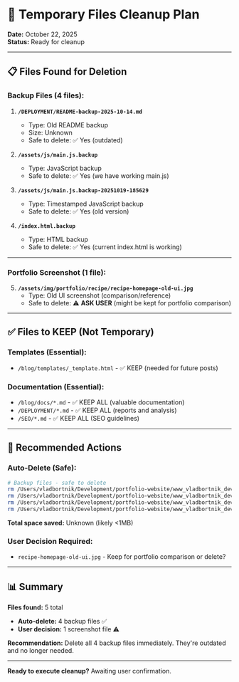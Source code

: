 # 🧹 Temporary Files Cleanup Plan

**Date:** October 22, 2025  
**Status:** Ready for cleanup

---

## 📋 Files Found for Deletion

### Backup Files (4 files):

1. **`/DEPLOYMENT/README-backup-2025-10-14.md`**
   - Type: Old README backup
   - Size: Unknown
   - Safe to delete: ✅ Yes (outdated)

2. **`/assets/js/main.js.backup`**
   - Type: JavaScript backup
   - Safe to delete: ✅ Yes (we have working main.js)

3. **`/assets/js/main.js.backup-20251019-185629`**
   - Type: Timestamped JavaScript backup
   - Safe to delete: ✅ Yes (old version)

4. **`/index.html.backup`**
   - Type: HTML backup
   - Safe to delete: ✅ Yes (current index.html is working)

---

### Portfolio Screenshot (1 file):

5. **`/assets/img/portfolio/recipe/recipe-homepage-old-ui.jpg`**
   - Type: Old UI screenshot (comparison/reference)
   - Safe to delete: ⚠️ **ASK USER** (might be kept for portfolio comparison)

---

## ✅ Files to KEEP (Not Temporary)

### Templates (Essential):
- `/blog/templates/_template.html` - ✅ KEEP (needed for future posts)

### Documentation (Essential):
- `/blog/docs/*.md` - ✅ KEEP ALL (valuable documentation)
- `/DEPLOYMENT/*.md` - ✅ KEEP ALL (reports and analysis)
- `/SEO/*.md` - ✅ KEEP ALL (SEO guidelines)

---

## 🎯 Recommended Actions

### Auto-Delete (Safe):
```bash
# Backup files - safe to delete
rm /Users/vladbortnik/Development/portfolio-website/www_vladbortnik_dev/DEPLOYMENT/README-backup-2025-10-14.md
rm /Users/vladbortnik/Development/portfolio-website/www_vladbortnik_dev/assets/js/main.js.backup
rm /Users/vladbortnik/Development/portfolio-website/www_vladbortnik_dev/assets/js/main.js.backup-20251019-185629
rm /Users/vladbortnik/Development/portfolio-website/www_vladbortnik_dev/index.html.backup
```

**Total space saved:** Unknown (likely <1MB)

### User Decision Required:
- `recipe-homepage-old-ui.jpg` - Keep for portfolio comparison or delete?

---

## 📊 Summary

**Files found:** 5 total
- **Auto-delete:** 4 backup files ✅
- **User decision:** 1 screenshot file ⚠️

**Recommendation:** Delete all 4 backup files immediately. They're outdated and no longer needed.

---

**Ready to execute cleanup?** Awaiting user confirmation.
